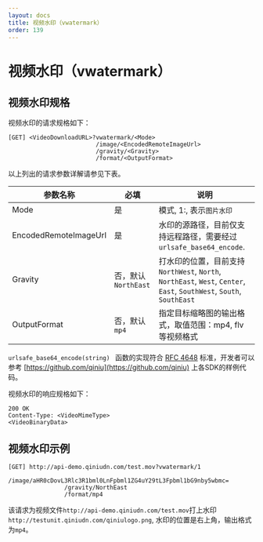 ```yaml
---
layout: docs
title: 视频水印（vwatermark）
order: 139
---
```

<a name="vwatermark"></a>
# 视频水印（vwatermark）

<a name="vwatermark-spec"></a>
## 视频水印规格

视频水印的请求规格如下：

```
[GET] <VideoDownloadURL>?vwatermark/<Mode>  
                         /image/<EncodedRemoteImageUrl>  
                         /gravity/<Gravity>  
                         /format/<OutputFormat>  
```

以上列出的请求参数详解请参见下表。

参数名称    | 必填| 说明
------------|-------|------------------------------------------------------------
Mode| 是|模式, 1:, 表示`图片水印`  
EncodedRemoteImageUrl   |是| 水印的源路径，目前仅支持远程路径，需要经过 `urlsafe_base64_encode`.  
Gravity |否，默认`NorthEast`| 打水印的位置，目前支持 `NorthWest`, `North`, `NorthEast`, `West`, `Center`, `East`, `SouthWest`,   `South`, `SouthEast`
OutputFormat  | 否，默认`mp4`|指定目标缩略图的输出格式，取值范围：mp4, flv 等视频格式

`urlsafe_base64_encode(string) ` 函数的实现符合 [RFC 4648](http://www.ietf.org/rfc/rfc4648.txt) 标准，开发者可以参考 [https://github.com/qiniu](https://github.com/qiniu) 上各SDK的样例代码。

视频水印的响应规格如下：

```
200 OK  
Content-Type: <VideoMimeType>
<VideoBinaryData>
```

<a name="vwatermark-examples"></a>
## 视频水印示例

```
[GET] http://api-demo.qiniudn.com/test.mov?vwatermark/1
				/image/aHR0cDovL3Rlc3R1bml0LnFpbml1ZG4uY29tL3Fpbml1bG9nby5wbmc=
				/gravity/NorthEast
				/format/mp4
```

该请求为视频文件`http://api-demo.qiniudn.com/test.mov`打上水印`http://testunit.qiniudn.com/qiniulogo.png`, 水印的位置是右上角，输出格式为`mp4`。
